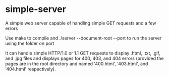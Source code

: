 # simple-server
A simple web server capable of handling simple GET requests and a few errors

Use
  make 
to compile and
  ./server --document-root <document root> --port <portno>
to run the server using the folder <document root> on port <portno>

It can handle simple HTTP/1.0 or 1.1 GET requests to display .html, .txt, .gif, and .jpg files and displays pages for 400, 403, and 404 errors (provided the pages are in the root directory and named '400.html', '403.html', and '404.html' respectively).
